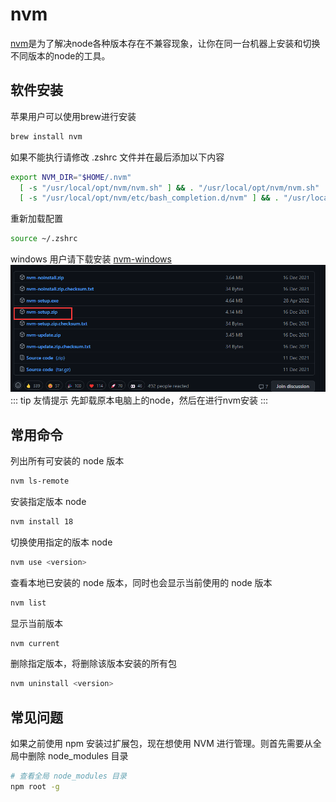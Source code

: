 # nvm
[nvm](https://github.com/nvm-sh/nvm)是为了解决node各种版本存在不兼容现象，让你在同一台机器上安装和切换不同版本的node的工具。
## 软件安装
苹果用户可以使用brew进行安装
```bash
brew install nvm
```
如果不能执行请修改 .zshrc 文件并在最后添加以下内容
```bash
export NVM_DIR="$HOME/.nvm"
  [ -s "/usr/local/opt/nvm/nvm.sh" ] && . "/usr/local/opt/nvm/nvm.sh"  # This loads nvm
  [ -s "/usr/local/opt/nvm/etc/bash_completion.d/nvm" ] && . "/usr/local/opt/nvm/etc/bash_completion.d/nvm"  # This loads nvm bash_completion
```
重新加载配置
```bash
source ~/.zshrc
```
windows 用户请下载安装 [nvm-windows](https://github.com/coreybutler/nvm-windows/releases)
![图 2](./img/6979e94c4dad37d3f5de2fc756e81b18afbbe75c5463fed3321c7e89f9e5c35c.6979e94c.png)  
::: tip 友情提示
先卸载原本电脑上的node，然后在进行nvm安装
:::
## 常用命令
列出所有可安装的 node 版本
```bash
nvm ls-remote
```
安装指定版本 node
```bash
nvm install 18
```
切换使用指定的版本 node
```bash
nvm use <version>
```
查看本地已安装的 node 版本，同时也会显示当前使用的 node 版本
```bash
nvm list
```
显示当前版本
```bash
nvm current
```
删除指定版本，将删除该版本安装的所有包
```bash
nvm uninstall <version>
```
## 常见问题
如果之前使用 npm 安装过扩展包，现在想使用 NVM 进行管理。则首先需要从全局中删除 node_modules 目录
```bash
# 查看全局 node_modules 目录
npm root -g
```

